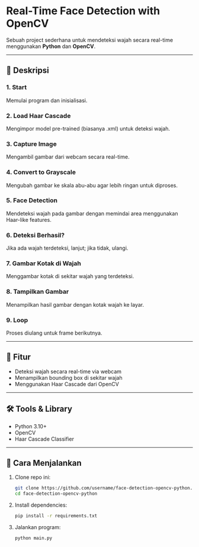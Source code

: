 #  Real-Time Face Detection with OpenCV

Sebuah project sederhana untuk mendeteksi wajah secara real-time menggunakan **Python** dan **OpenCV**.

---

## 📸 Deskripsi

### 1. Start  
Memulai program dan inisialisasi.
### 2. Load Haar Cascade  
Mengimpor model pre-trained (biasanya .xml) untuk deteksi wajah.
### 3. Capture Image  
Mengambil gambar dari webcam secara real-time.
### 4. Convert to Grayscale  
Mengubah gambar ke skala abu-abu agar lebih ringan untuk diproses.
### 5. Face Detection  
Mendeteksi wajah pada gambar dengan memindai area menggunakan Haar-like features.
### 6. Deteksi Berhasil?  
Jika ada wajah terdeteksi, lanjut; jika tidak, ulangi.
### 7. Gambar Kotak di Wajah  
Menggambar kotak di sekitar wajah yang terdeteksi.
### 8. Tampilkan Gambar  
Menampilkan hasil gambar dengan kotak wajah ke layar.
### 9. Loop  
Proses diulang untuk frame berikutnya.

---

## 🧠 Fitur

- Deteksi wajah secara real-time via webcam
- Menampilkan bounding box di sekitar wajah
- Menggunakan Haar Cascade dari OpenCV

---

## 🛠️ Tools & Library

- Python 3.10+
- OpenCV
- Haar Cascade Classifier

---

## 🧪 Cara Menjalankan

1. Clone repo ini:
   ```bash
   git clone https://github.com/username/face-detection-opencv-python.git
   cd face-detection-opencv-python
   
2. Install dependencies:
   ```bash
   pip install -r requirements.txt
   
3. Jalankan program:
   ```bash
   python main.py

